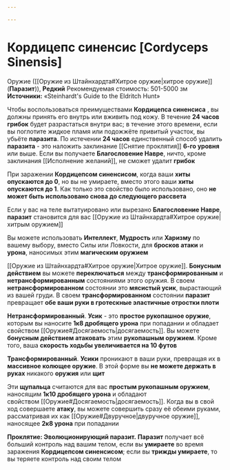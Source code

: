 ```yaml
---

---
```

# Кордицепс синенсис [Cordyceps Sinensis]

Оружие ([[Оружие из Штайнхардта#Хитрое оружие|хитрое оружие]] (**Паразит**)), **Редкий**
Рекомендуемая стоимость: 501-5000 зм
**Источники:** «Steinhardt's Guide to the Eldritch Hunt»

Чтобы воспользоваться преимуществами **Кордицепса синенсиса** , вы должны принять его внутрь или вживить под кожу. В течение **24 часов грибок** будет разрастаться внутри вас; в течение этого времени, если вы поглотите жидкое пламя или подожжёте привитый участок, вы убьёте **паразита**. По истечении **24 часов** единственный способ удалить **паразита** - это наложить заклинание [[Снятие проклятия]] **6-го уровня** или выше. Если вы получаете **Благословение Навре**, ничто, кроме заклинания [[Исполнение желаний]], не сможет удалит **грибок**

При заражении **Кордицепсом синенсисом**, когда ваши **хиты опускаются до 0**, но вы не умираете, вместо этого ваши **хиты опускаются до 1**. Как только это свойство было использовано, оно **не может быть использовано снова до следующего рассвета**

Если у вас на теле вытатуировано или вырезано **Благословение Навре**, **паразит** становится для вас [[Оружие из Штайнхардта#Хитрое оружие|хитрым оружием]]

Вы можете использовать **Интеллект**, **Мудрость** или **Харизму** по вашему выбору, вместо Силы или Ловкости, для **бросков атаки** и **урона**, наносимых этим **магическим оружием**

[[Оружие из Штайнхардта#Хитрое оружие|Хитрое оружие]]. **Бонусным действием** вы можете **переключаться** между **трансформированным** и **нетрансформированным** состояниями этого оружия. В своем **нетрансформированном** состоянии это **мясистый усик**, вырастающий из вашей груди. В своем **трансформированном** состоянии **паразит** превращает **обе ваши руки в гротескные эластичные отростки плоти**

**Нетрансформированный**. **Усик** - это **простое рукопашное оружие**, которым вы наносите **1к8 дробящего урона** при попадании и обладает свойством [[Оружие#Досягаемость|досягаемость]]. Вы можете **бонусным действием атаковать** этим **рукопашным оружием**. Кроме того, ваша **скорость ходьбы увеличивается на 10 футов**

**Трансформированный**. **Усики** проникают в ваши руки, превращая их в **массивное колющее оружие**. В этой форме вы **не можете держать в руках** никакого **оружия** или **щит**

Эти **щупальца** считаются для вас **простым рукопашным оружием**, наносящим **1к10 дробящего урона** и обладают свойством [[Оружие#Досягаемость|досягаемость]]. Когда вы в свой ход совершаете **атаку**, вы можете совершить сразу её обеими руками, рассматривая их как [[Оружие#Двуручное|двуручное оружие]], наносящее **2к8 урона** при попадании

**Проклятие: Эволюционирующий паразит.** **Паразит** получает всё больший контроль над вашим телом, если вы **умираете** во время заражения **Кордицепсом синенсисом**; если вы **трижды умираете**, то вы теряете контроль над своим телом